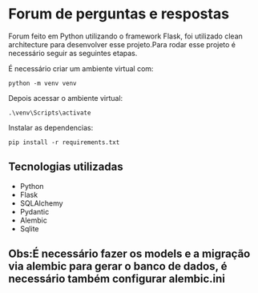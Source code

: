 # Forum de perguntas e respostas
Forum feito em Python utilizando o framework Flask, foi utilizado clean architecture para desenvolver esse projeto.Para rodar esse projeto é necessário seguir as seguintes etapas. 

É necessário criar um ambiente virtual com:
``` 
python -m venv venv
```
Depois acessar o ambiente virtual:
```
.\venv\Scripts\activate
```
Instalar as dependencias:
```
pip install -r requirements.txt
```

## Tecnologias utilizadas

<ul>
  <li>Python</li>
  <li>Flask</li>
  <li>SQLAlchemy</li>
  <li>Pydantic</li>
  <li>Alembic</li>
  <li>Sqlite</li>
</ul>

## Obs:É necessário fazer os models e a migração via alembic para gerar o banco de dados, é necessário também configurar alembic.ini
